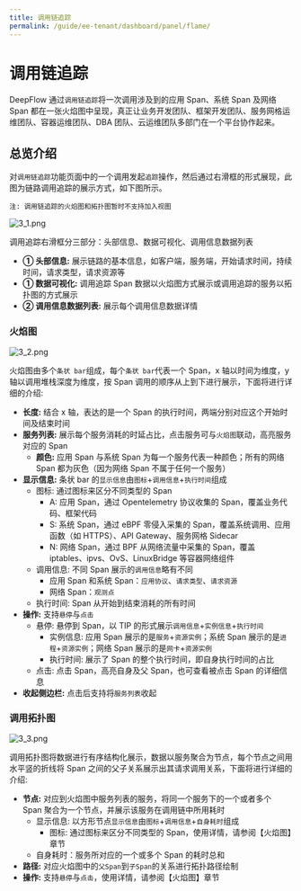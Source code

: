 ```yaml
---
title: 调用链追踪
permalink: /guide/ee-tenant/dashboard/panel/flame/
---
```

# 调用链追踪

DeepFlow 通过`调用链追踪`将一次调用涉及到的应用 Span、系统 Span 及网络 Span 都在一张火焰图中呈现，真正让业务开发团队、框架开发团队、服务网格运维团队、容器运维团队、DBA 团队、云运维团队多部门在一个平台协作起来。

## 总览介绍

对`调用链追踪`功能页面中的一个调用发起`追踪`操作，然后通过右滑框的形式展现，此图为链路调用追踪的展示方式，如下图所示。

```
注: 调用链追踪的火焰图和拓扑图暂时不支持加入视图
```

![3_1.png](https://yunshan-guangzhou.oss-cn-beijing.aliyuncs.com/pub/pic/202309196509588519859.png)

调用追踪右滑框分三部分：头部信息、数据可视化、调用信息数据列表

- **① 头部信息:** 展示链路的基本信息，如客户端，服务端，开始请求时间，持续时间，请求类型，请求资源等
- **① 数据可视化:** 调用追踪 Span 数据以火焰图方式展示或调用追踪的服务以拓扑图的方式展示
- **② 调用信息数据列表:** 展示每个调用信息数据详情

### 火焰图

![3_2.png](https://yunshan-guangzhou.oss-cn-beijing.aliyuncs.com/pub/pic/2023091965095885c540d.png)

火焰图由多个`条状 bar`组成，每个`条状 bar`代表一个 Span，x 轴以时间为维度，y 轴以调用堆栈深度为维度，按 Span 调用的顺序从上到下进行展示，下面将进行详细的介绍:

- **长度:** 结合 x 轴，表达的是一个 Span 的执行时间，两端分别对应这个开始时间及结束时间
- **服务列表:** 展示每个服务消耗的时延占比，点击服务可与`火焰图`联动，高亮服务对应的 Span
  - **颜色:** 应用 Span 与系统 Span 为每一个服务代表一种颜色；所有的网络 Span 都为灰色（因为网络 Span 不属于任何一个服务）
- **显示信息:** 条状 bar 的`显示信息`由`图标`+`调用信息`+`执行时间`组成
  - 图标: 通过图标来区分不同类型的 Span
    - A: 应用 Span，通过 Opentelemetry 协议收集的 Span，覆盖业务代码、框架代码
    - S: 系统 Span，通过 eBPF 零侵入采集的 Span，覆盖系统调用、应用函数（如 HTTPS）、API Gateway、服务网格 Sidecar
    - N: 网络 Span，通过 BPF 从网络流量中采集的 Span，覆盖 iptables、ipvs、OvS、LinuxBridge 等容器网络组件
  - 调用信息: 不同 Span 展示的`调用信息`略有不同
    - 应用 Span 和系统 Span：`应用协议`、`请求类型`、`请求资源`
    - 网络 Span：`观测点`
  - 执行时间: Span 从开始到结束消耗的所有时间
- **操作:** 支持`悬停`与`点击`
  - 悬停: 悬停到 Span，以 TIP 的形式展示`调用信息`+`实例信息`+`执行时间`
    - 实例信息: 应用 Span 展示的是`服务`+`资源实例`；系统 Span 展示的是`进程`+`资源实例`；网络 Span 展示的是`网卡`+`资源实例`
    - 执行时间: 展示了 Span 的整个执行时间，即自身执行时间的占比
  - 点击: 点击 Span，高亮自身及父 Span，也可查看被点击 Span 的详细信息
- **收起侧边栏:** 点击后支持将`服务列表`收起

### 调用拓扑图

![3_3.png](https://yunshan-guangzhou.oss-cn-beijing.aliyuncs.com/pub/pic/2023091965095886aa8de.png)

调用拓扑图将数据进行有序结构化展示，数据以服务聚合为节点，每个节点之间用水平竖的折线将 Span 之间的父子关系展示出其请求调用关系，下面将进行详细的介绍:
- **节点:** 对应到火焰图中服务列表的服务，将同一个服务下的一个或者多个 Span 聚合为一个节点，并展示该服务在调用链中所用耗时
  - 显示信息: 以方形节点`显示信息`由`图标`+`调用信息`+`自身耗时`组成
    - 图标: 通过图标来区分不同类型的 Span，使用详情，请参阅【火焰图】章节
  - 自身耗时：服务所对应的一个或多个 Span 的耗时总和
- **路径:** 对应火焰图中的`父Span`到`子Span`的关系进行拓扑路径绘制
- **操作:** 支持`悬停`与`点击`，使用详情，请参阅【火焰图】章节

